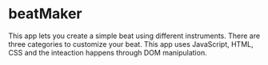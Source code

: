 # beatMaker
This app lets you create a simple beat using different instruments. There are three categories to customize your beat. 
This app uses JavaScript, HTML, CSS and the inteaction happens through DOM manipulation. 
